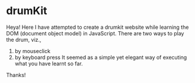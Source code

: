 # drumKit
Heya!
Here I have attempted to create a drumkit website while learning the DOM (document object model) in JavaScript. 
There are two ways to play the drum, viz.,
  1. by mouseclick
  2. by keyboard press
It seemed as a simple yet elegant way of executing what you have learnt so far.

Thanks!
